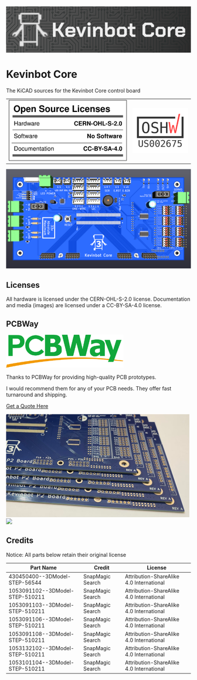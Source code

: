 ![alt text](docs/images/banner.png)
# Kevinbot Core
The KiCAD sources for the Kevinbot Core control board

| | |
|-|-|
|![OSHW Facts](readme/oshw_facts.svg)|<img src="certification-mark-US002675-stacked.png" width=200></img>


![Board](P2%20Kevinbot%20Board.png)

## Licenses
All hardware is licensed under the CERN-OHL-S-2.0 license. 
Documentation and media (images) are licensed under a CC-BY-SA-4.0 license.

## PCBWay

<img src="readme/pcbway-logo.png" width=320></img>

Thanks to PCBWay for providing high-quality PCB prototypes.

I would recommend them for any of your PCB needs. They offer fast turnaround and shipping.

[Get a Quote Here](https://www.pcbway.com/orderonline.aspx)

<img src="readme/pcb-edges.png" width=500></img>
<img src="readme/pcbs.png" width=500></img>

## Credits

Notice: All parts below retain their original license

| Part Name                                        | Credit                                                                           | License                                  |
| ------------------------------------------------ | -------------------------------------------------------------------------------- | ---------------------------------------- |
| 430450400--3DModel-STEP-56544                    | SnapMagic Search                                                                 | Attribution-ShareAlike 4.0 International |
| 1053091102--3DModel-STEP-510211                  | SnapMagic Search                                                                 | Attribution-ShareAlike 4.0 International |
| 1053091103--3DModel-STEP-510211                  | SnapMagic Search                                                                 | Attribution-ShareAlike 4.0 International |
| 1053091106--3DModel-STEP-510211                  | SnapMagic Search                                                                 | Attribution-ShareAlike 4.0 International |
| 1053091108--3DModel-STEP-510211                  | SnapMagic Search                                                                 | Attribution-ShareAlike 4.0 International |
| 1053132102--3DModel-STEP-510211                  | SnapMagic Search                                                                 | Attribution-ShareAlike 4.0 International |
| 1053101104--3DModel-STEP-510211                  | SnapMagic Search                                                                 | Attribution-ShareAlike 4.0 International |